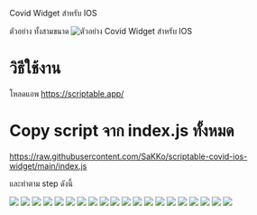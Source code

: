 Covid Widget สำหรับ IOS

ตัวอย่าง ทั้งสามขนาด
![ตัวอย่าง Covid Widget สำหรับ IOS](https://github.com/sakko/scriptable-covid-ios-widget/blob/main/assets/Preview.jpeg?raw=true)

# วิธีใช้งาน

โหลดแอพ https://scriptable.app/

# Copy script จาก index.js ทั้งหมด

https://raw.githubusercontent.com/SaKKo/scriptable-covid-ios-widget/main/index.js

และทำตาม step ดังนี้

![](https://github.com/sakko/scriptable-covid-ios-widget/blob/main/assets/1.PNG?raw=true)
![](https://github.com/sakko/scriptable-covid-ios-widget/blob/main/assets/2.PNG?raw=true)
![](https://github.com/sakko/scriptable-covid-ios-widget/blob/main/assets/3.PNG?raw=true)
![](https://github.com/sakko/scriptable-covid-ios-widget/blob/main/assets/4.PNG?raw=true)
![](https://github.com/sakko/scriptable-covid-ios-widget/blob/main/assets/5.PNG?raw=true)
![](https://github.com/sakko/scriptable-covid-ios-widget/blob/main/assets/6.PNG?raw=true)
![](https://github.com/sakko/scriptable-covid-ios-widget/blob/main/assets/7.PNG?raw=true)
![](https://github.com/sakko/scriptable-covid-ios-widget/blob/main/assets/8.PNG?raw=true)
![](https://github.com/sakko/scriptable-covid-ios-widget/blob/main/assets/9.PNG?raw=true)
![](https://github.com/sakko/scriptable-covid-ios-widget/blob/main/assets/10.PNG?raw=true)
![](https://github.com/sakko/scriptable-covid-ios-widget/blob/main/assets/11.PNG?raw=true)
![](https://github.com/sakko/scriptable-covid-ios-widget/blob/main/assets/12.PNG?raw=true)
![](https://github.com/sakko/scriptable-covid-ios-widget/blob/main/assets/13.PNG?raw=true)
![](https://github.com/sakko/scriptable-covid-ios-widget/blob/main/assets/14.PNG?raw=true)
![](https://github.com/sakko/scriptable-covid-ios-widget/blob/main/assets/15.PNG?raw=true)
![](https://github.com/sakko/scriptable-covid-ios-widget/blob/main/assets/16.PNG?raw=true)
![](https://github.com/sakko/scriptable-covid-ios-widget/blob/main/assets/17.PNG?raw=true)
![](https://github.com/sakko/scriptable-covid-ios-widget/blob/main/assets/18.PNG?raw=true)
![](https://github.com/sakko/scriptable-covid-ios-widget/blob/main/assets/19.PNG?raw=true)
![](https://github.com/sakko/scriptable-covid-ios-widget/blob/main/assets/20.PNG?raw=true)
